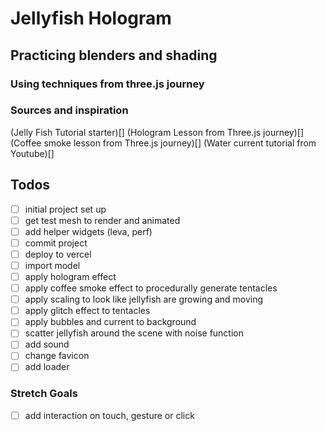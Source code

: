 # Jellyfish Hologram

## Practicing blenders and shading

### Using techniques from three.js journey

### Sources and inspiration

(Jelly Fish Tutorial starter)[]
(Hologram Lesson from Three.js journey)[]
(Coffee smoke lesson from Three.js journey)[]
(Water current tutorial from Youtube)[]

## Todos

- [ ] initial project set up
- [ ] get test mesh to render and animated
- [ ] add helper widgets (leva, perf)
- [ ] commit project
- [ ] deploy to vercel
- [ ] import model
- [ ] apply hologram effect
- [ ] apply coffee smoke effect to procedurally generate tentacles
- [ ] apply scaling to look like jellyfish are growing and moving
- [ ] apply glitch effect to tentacles
- [ ] apply bubbles and current to background
- [ ] scatter jellyfish around the scene with noise function
- [ ] add sound
- [ ] change favicon
- [ ] add loader

### Stretch Goals

- [ ] add interaction on touch, gesture or click
